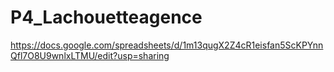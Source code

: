 # P4_Lachouetteagence
 
https://docs.google.com/spreadsheets/d/1m13qugX2Z4cR1eisfan5ScKPYnnQfl7O8U9wnlxLTMU/edit?usp=sharing